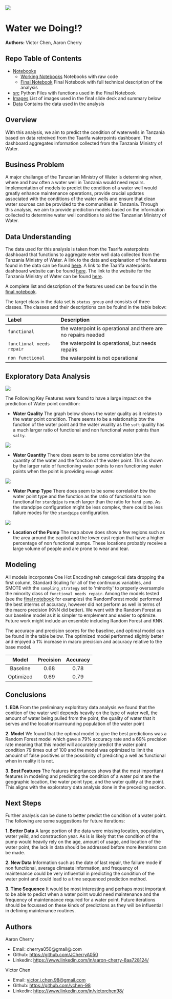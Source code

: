 ![](images/pumping_new.jpg)

# Water we Doing!?

**Authors:** Victor Chen, Aaron Cherry 

## Repo Table of Contents

- [Notebooks](working_notebooks)
    - [Working Notebooks]() Notebooks with raw code
    - [Final Notebook]() Final Notebook with full technical description of the analysis
- [src](src/) Python Files with functions used in the Final Notebook
- [Images](images/) List of images used in the final slide deck and summary below
- [Data](data/) Contains the data used in the analysis


## Overview

With this analysis, we aim to predict the condition of waterwells in Tanzania based on data retreived from the Taarifa waterpoints dashboard. The dashboard aggregates information collected from the Tanzania Ministry of Water.

## Business Problem

A major challange of the Tanzanian Ministry of Water is determining when, where and how often a water well in Tanzania would need repairs. Implementation of models to predict the condition of a water well would greatly enhance maintenance operations, provide crucial updates associated with the conditions of the water wells and ensure that clean water sources can be provided to the communities in Tanzania. Through this analysis, we aim to provide prediction models based on the information collected to determine water well conditions to aid the Tanzanian Ministry of Water.

## Data Understanding

The data used for this analysis is taken from the Taarifa waterpoints dashboard that functions to aggregate weter well data collected from the Tanzania Ministry of Water. A link to the data and explanation of the features found in the data can be found [here](https://www.drivendata.org/competitions/7/pump-it-up-data-mining-the-water-table/page/23/). A link to the Taarifa waterpoints dashboard website can be found [here](https://taarifa.org/). The link to the website for the Tanzania Ministry of Water can be found [here](https://www.maji.go.tz/).

A complete list and description of the features used can be found in the [final notebook]().

The target class in the data set is ```status_group``` and consists of three classes. The classes and their descriptions can be fouind in the table below:

|Label|Description|
|:-----|:------|
|```functional``` | the waterpoint is operational and there are no repairs needed|
|```functional needs repair``` | the waterpoint is operational, but needs repairs|
|```non functional``` | the waterpoint is not operational|

## Exploratory Data Analysis

![](images/tanzania_map.png)

The Following Key Features were found to have a large impact on the prediction of Water point condition:

- **Water Quality** The graph below shows the water quality as it relates to the water point condition. There seems to be a relationship btw the function of the water point and the water wuality as the ```soft``` quality has a much larger ratio of functional and non functional water points than ```salty```.

![](images/water_quality.png)

- **Water Quantity** There does seem to be some correlation btw the quantity of the water and the fonction of the water point. This is shown by the larger ratio of functioning water points to non functioning water points when the point is providing ```enough``` water.

![](images/water_quantity.png)

- **Water Pump Type** There does seem to be some correlation btw the water point type and the function as the ratio of functional to non functional for ```standpipe``` is much larger than the ratio for ```hand pump```. As the standpipe configuration might be less complex, there could be less failure modes for the ```standpipe``` configuration.

![](images/wp_type.png)

- **Location of the Pump** The map above does show a few regions such as the area around the capitol and the lower east region that have a higher percentage of non functional pumps. These locations probably receive a large volume of people and are prone to wear and tear.



## Modeling

All models incorporate One Hot Encoding teh categorical data dropping the first column, Standard Scaling for all of the continuous variables, and SMOTE with the ```sampling_strategy``` set to 'minority' to properly oversample the minority class of ```functional needs repair```.
Among the models tested (see the [final notebook]() for examples) the RandomForest model performed the best interms of accuracy, however did not perform as well in terms of the macro precision (KNN did better). We went with the Random Forest as our baseline model as it is simpler to emplement and easier to optimize. Future work might include an ensemble including Random Forest and KNN.

The accuracy and precision scores for the baseline, and optimal model can be found in the table below. The optimized model performed slightly better and enjoyed a 1% increase in macro precision and accuracy relative to the base model.

|Model| Precision| Accuracy|
|:-----:|:-------:|:--------:|
|Baseline| 0.68| 0.78|
|Optimized| 0.69| 0.79|

## Conclusions

**1. EDA** From the preliminary exploritory data analysis we found that the conition of the water well depends heavily on the type of water well, the amount of water being pulled from the point, the quality of water that it serves and the location/surrounding population of the water point

**2. Model** We found that the optimal model to give the best predictions was a Random Forest model which gave a 79% accuracy rate and a 69% precision rate meaning that this model will accurately predict the water point condition 79 times out of 100 and the model was optimized to limit the amouint of false positives or the possibility of predicting a well as functional when in reality it is not.

**3. Best Features** The features importances shows that the most importtant features in modeling and predicting the condition of a water point are the geographic location, the water point type, and the water quility at the point. This aligns with the exploratory data analysis done in the preceding section.

## Next Steps

Further analysis can be done to better predict the condition of a water point. The following are some suggestions for future iterations:

**1. Better Data** A large portion of the data were missing location, population, water yeild, and construction year. As is is likely that the condition of the pump would heavily rely on the age, amount of usage, and location of the water point, the lack in data should be addressed before more iterations can be made.

**2. New Data** Information such as the date of last repair, the failure mode if non functional, average climaate information, and frequency of maintenance could be very influential in predicting the condition of the water point and could lead to a time sequenced prediction method.

**3. Time Sequence** It would be most interesting and perhaps most important to be able to pedict when a water point would need maintenance and the frequency of mainteneance required for a water point. Future iterations should be focussed on these kinds of predictions as they will be influential in defining maintenance routines.

## Authors

Aaron Cherry
- Email: cherrya050@gmail@.com
- Github: https://github.com/JCherryA050
- Linkedin: https://www.linkedin.com/in/aaron-cherry-8aa728124/

Victor Chen
- Email: victor.i.chen.98@gmail.com
- Github: https://github.com/vchen-98
- Linkedin: https://www.linkedin.com/in/victorchen98/
